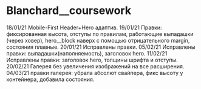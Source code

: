 # Blanchard__coursework
18/01/21 Mobile-First Header+Hero адаптив.
19/01/21 Правки: фиксированная высота, отступы по правилам, работающие выпадашки (через ховер), hero__block наверх с помощью отрицательного margin, состояния плавные.
20/01/21 Исправлены правки.
05/02/21 Исправлены правки: выпадашки(наполняемость), заголовок hero.
11/02/21 Исправлены правки: заголовок hero, толщины шрифта и отступы.
20/02/21 Галерея без увеличения изображений на все расширения.
04/03/21 правки галерея: убрала абсолют свайпера, фикс высоту у контейнера, добавила состояния.
